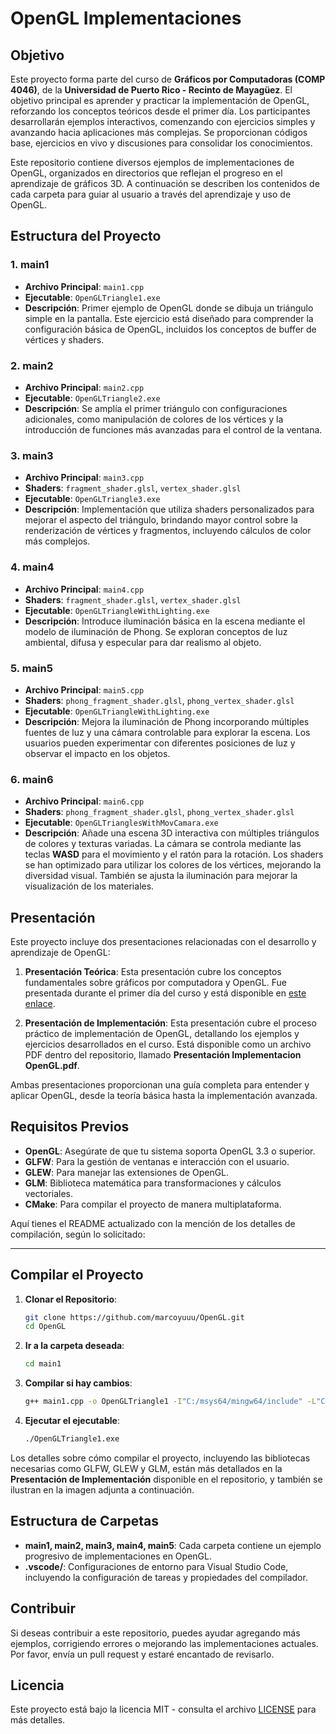 # OpenGL Implementaciones

## Objetivo

Este proyecto forma parte del curso de **Gráficos por Computadoras (COMP 4046)**, de la **Universidad de Puerto Rico - Recinto de Mayagüez**. El objetivo principal es aprender y practicar la implementación de OpenGL, reforzando los conceptos teóricos desde el primer día. Los participantes desarrollarán ejemplos interactivos, comenzando con ejercicios simples y avanzando hacia aplicaciones más complejas. Se proporcionan códigos base, ejercicios en vivo y discusiones para consolidar los conocimientos.

Este repositorio contiene diversos ejemplos de implementaciones de OpenGL, organizados en directorios que reflejan el progreso en el aprendizaje de gráficos 3D. A continuación se describen los contenidos de cada carpeta para guiar al usuario a través del aprendizaje y uso de OpenGL.

## Estructura del Proyecto

### 1. **main1**

- **Archivo Principal**: `main1.cpp`
- **Ejecutable**: `OpenGLTriangle1.exe`
- **Descripción**: Primer ejemplo de OpenGL donde se dibuja un triángulo simple en la pantalla. Este ejercicio está diseñado para comprender la configuración básica de OpenGL, incluidos los conceptos de buffer de vértices y shaders.

### 2. **main2**

- **Archivo Principal**: `main2.cpp`
- **Ejecutable**: `OpenGLTriangle2.exe`
- **Descripción**: Se amplía el primer triángulo con configuraciones adicionales, como manipulación de colores de los vértices y la introducción de funciones más avanzadas para el control de la ventana.

### 3. **main3**

- **Archivo Principal**: `main3.cpp`
- **Shaders**: `fragment_shader.glsl`, `vertex_shader.glsl`
- **Ejecutable**: `OpenGLTriangle3.exe`
- **Descripción**: Implementación que utiliza shaders personalizados para mejorar el aspecto del triángulo, brindando mayor control sobre la renderización de vértices y fragmentos, incluyendo cálculos de color más complejos.

### 4. **main4**

- **Archivo Principal**: `main4.cpp`
- **Shaders**: `fragment_shader.glsl`, `vertex_shader.glsl`
- **Ejecutable**: `OpenGLTriangleWithLighting.exe`
- **Descripción**: Introduce iluminación básica en la escena mediante el modelo de iluminación de Phong. Se exploran conceptos de luz ambiental, difusa y especular para dar realismo al objeto.

### 5. **main5**

- **Archivo Principal**: `main5.cpp`
- **Shaders**: `phong_fragment_shader.glsl`, `phong_vertex_shader.glsl`
- **Ejecutable**: `OpenGLTriangleWithLighting.exe`
- **Descripción**: Mejora la iluminación de Phong incorporando múltiples fuentes de luz y una cámara controlable para explorar la escena. Los usuarios pueden experimentar con diferentes posiciones de luz y observar el impacto en los objetos.

### 6. **main6**

- **Archivo Principal**: `main6.cpp`
- **Shaders**: `phong_fragment_shader.glsl`, `phong_vertex_shader.glsl`
- **Ejecutable**: `OpenGLTrianglesWithMovCamara.exe`
- **Descripción**: Añade una escena 3D interactiva con múltiples triángulos de colores y texturas variadas. La cámara se controla mediante las teclas **WASD** para el movimiento y el ratón para la rotación. Los shaders se han optimizado para utilizar los colores de los vértices, mejorando la diversidad visual. También se ajusta la iluminación para mejorar la visualización de los materiales.

## Presentación

Este proyecto incluye dos presentaciones relacionadas con el desarrollo y aprendizaje de OpenGL:

1. **Presentación Teórica**: Esta presentación cubre los conceptos fundamentales sobre gráficos por computadora y OpenGL. Fue presentada durante el primer día del curso y está disponible en [este enlace](https://docs.google.com/presentation/d/19d-l4Ma-K9AuGWEKK29KpL0AwqQMla4g_-AauQap0QA/edit?usp=sharing).

2. **Presentación de Implementación**: Esta presentación cubre el proceso práctico de implementación de OpenGL, detallando los ejemplos y ejercicios desarrollados en el curso. Está disponible como un archivo PDF dentro del repositorio, llamado **Presentación Implementacion OpenGL.pdf**.

Ambas presentaciones proporcionan una guía completa para entender y aplicar OpenGL, desde la teoría básica hasta la implementación avanzada.

## Requisitos Previos

- **OpenGL**: Asegúrate de que tu sistema soporta OpenGL 3.3 o superior.
- **GLFW**: Para la gestión de ventanas e interacción con el usuario.
- **GLEW**: Para manejar las extensiones de OpenGL.
- **GLM**: Biblioteca matemática para transformaciones y cálculos vectoriales.
- **CMake**: Para compilar el proyecto de manera multiplataforma.

Aquí tienes el README actualizado con la mención de los detalles de compilación, según lo solicitado:

---

## Compilar el Proyecto

1. **Clonar el Repositorio**:
   ```bash
   git clone https://github.com/marcoyuuu/OpenGL.git
   cd OpenGL
   ```
2. **Ir a la carpeta deseada**:
   ```bash
   cd main1
   ```
3. **Compilar si hay cambios**:
   ```bash
   g++ main1.cpp -o OpenGLTriangle1 -I"C:/msys64/mingw64/include" -L"C:/msys64/mingw64/lib" -lfreeglut -lopengl32 -lglu32
   ```
4. **Ejecutar el ejecutable**:
   ```bash
   ./OpenGLTriangle1.exe
   ```

Los detalles sobre cómo compilar el proyecto, incluyendo las bibliotecas necesarias como GLFW, GLEW y GLM, están más detallados en la **Presentación de Implementación** disponible en el repositorio, y también se ilustran en la imagen adjunta a continuación.

## Estructura de Carpetas

- **main1, main2, main3, main4, main5**: Cada carpeta contiene un ejemplo progresivo de implementaciones en OpenGL.
- **.vscode/**: Configuraciones de entorno para Visual Studio Code, incluyendo la configuración de tareas y propiedades del compilador.

## Contribuir

Si deseas contribuir a este repositorio, puedes ayudar agregando más ejemplos, corrigiendo errores o mejorando las implementaciones actuales. Por favor, envía un pull request y estaré encantado de revisarlo.

## Licencia

Este proyecto está bajo la licencia MIT - consulta el archivo [LICENSE](LICENSE) para más detalles.

